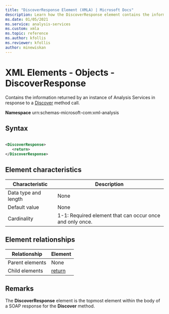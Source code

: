 ```yaml
---
title: "DiscoverResponse Element (XMLA) | Microsoft Docs"
description: Learn how the DiscoverResponse element contains the information returned by an instance of Analysis Services in response to a Discover method call.
ms.date: 01/05/2021
ms.service: analysis-services
ms.custom: xmla
ms.topic: reference
ms.author: kfollis
ms.reviewer: kfollis
author: minewiskan
---
```

# XML Elements - Objects - DiscoverResponse

  Contains the information returned by an instance of Analysis Services in response to a [Discover](xml-elements-methods-discover.md) method call.  
  
 **Namespace** urn:schemas-microsoft-com:xml-analysis  
  
## Syntax  
  
```xml  
  
<DiscoverResponse>  
   <return>  
</DiscoverResponse>  
```  
  
## Element characteristics  
  
|Characteristic|Description|  
|--------------------|-----------------|  
|Data type and length|None|  
|Default value|None|  
|Cardinality|1-1: Required element that can occur once and only once.|  
  
## Element relationships  
  
|Relationship|Element|  
|------------------|-------------|  
|Parent elements|None|  
|Child elements|[return](xml-elements-properties/return-element-xmla.md)|  
  
## Remarks

 The **DiscoverResponse** element is the topmost element within the body of a SOAP response for the **Discover** method.
